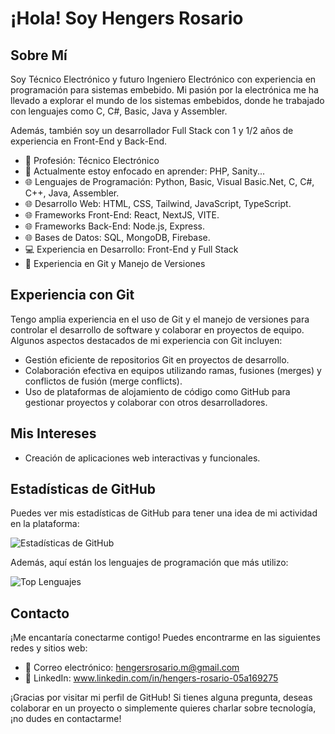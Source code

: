 # ¡Hola! Soy Hengers Rosario

## Sobre Mí

Soy Técnico Electrónico y futuro Ingeniero Electrónico con experiencia en programación para sistemas embebido. Mi pasión por la electrónica me ha llevado a explorar el mundo de los sistemas embebidos, donde he trabajado con lenguajes como C, C#, Basic, Java y Assembler.

Además, también soy un desarrollador Full Stack con 1 y 1/2 años de experiencia en Front-End y Back-End.

- 💼 Profesión: Técnico Electrónico
- 🌱 Actualmente estoy enfocado en aprender: PHP, Sanity...
- 🌐 Lenguajes de Programación: Python, Basic, Visual Basic.Net, C, C#, C++, Java, Assembler.
- 🌐 Desarrollo Web: HTML, CSS, Tailwind, JavaScript, TypeScript.
- 🌐 Frameworks Front-End: React, NextJS, VITE.
- 🌐 Frameworks Back-End: Node.js, Express.
- 🌐 Bases de Datos: SQL, MongoDB, Firebase.
- 💻 Experiencia en Desarrollo: Front-End y Full Stack
- 🚀 Experiencia en Git y Manejo de Versiones

## Experiencia con Git

Tengo amplia experiencia en el uso de Git y el manejo de versiones para controlar el desarrollo de software y colaborar en proyectos de equipo. Algunos aspectos destacados de mi experiencia con Git incluyen:

- Gestión eficiente de repositorios Git en proyectos de desarrollo.
- Colaboración efectiva en equipos utilizando ramas, fusiones (merges) y conflictos de fusión (merge conflicts).
- Uso de plataformas de alojamiento de código como GitHub para gestionar proyectos y colaborar con otros desarrolladores.

## Mis Intereses

- Creación de aplicaciones web interactivas y funcionales.

## Estadísticas de GitHub

Puedes ver mis estadísticas de GitHub para tener una idea de mi actividad en la plataforma:

![Estadísticas de GitHub](https://github-readme-stats.vercel.app/api?username=Hengers3012&show_icons=true&count_private=true&theme=dark)

Además, aquí están los lenguajes de programación que más utilizo:

![Top Lenguajes](https://github-readme-stats.vercel.app/api/top-langs/?username=Hengers3012&layout=compact&theme=dark)

## Contacto

¡Me encantaría conectarme contigo! Puedes encontrarme en las siguientes redes y sitios web:

- 📧 Correo electrónico: hengersrosario.m@gmail.com
- 💼 LinkedIn: www.linkedin.com/in/hengers-rosario-05a169275

¡Gracias por visitar mi perfil de GitHub! Si tienes alguna pregunta, deseas colaborar en un proyecto o simplemente quieres charlar sobre tecnología, ¡no dudes en contactarme!
